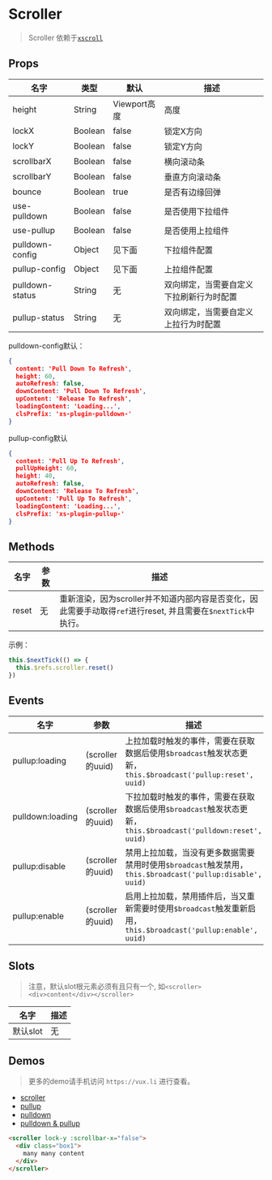# Scroller

> Scroller 依赖于[`xscroll`](https://github.com/huxiaoqi567/xscroll)

## Props

| 名字 | 类型 | 默认 | 描述 |
|-----|-----|-----|-----|
| height | String | Viewport高度 | 高度 |
| lockX | Boolean | false | 锁定X方向 |
| lockY | Boolean | false | 锁定Y方向 |
| scrollbarX | Boolean | false | 横向滚动条 |
| scrollbarY | Boolean | false | 垂直方向滚动条 |
| bounce | Boolean | true | 是否有边缘回弹 |
| use-pulldown| Boolean | false | 是否使用下拉组件 |
| use-pullup | Boolean | false | 是否使用上拉组件 |
| pulldown-config | Object | 见下面 | 下拉组件配置 |
| pullup-config| Object | 见下面 | 上拉组件配置 |
| pulldown-status | String | 无 | 双向绑定，当需要自定义下拉刷新行为时配置 |
| pullup-status | String | 无 | 双向绑定，当需要自定义上拉行为时配置 |

pulldown-config默认：

``` json
{
  content: 'Pull Down To Refresh',
  height: 60,
  autoRefresh: false,
  downContent: 'Pull Down To Refresh',
  upContent: 'Release To Refresh',
  loadingContent: 'Loading...',
  clsPrefix: 'xs-plugin-pulldown-'
}
```

pullup-config默认

``` json
{
  content: 'Pull Up To Refresh',
  pullUpHeight: 60,
  height: 40,
  autoRefresh: false,
  downContent: 'Release To Refresh',
  upContent: 'Pull Up To Refresh',
  loadingContent: 'Loading...',
  clsPrefix: 'xs-plugin-pullup-'
}
```

## Methods

| 名字 | 参数 | 描述  |
|-----|-----|-----|
| reset | 无 | 重新渲染，因为scroller并不知道内部内容是否变化，因此需要手动取得`ref`进行reset, 并且需要在`$nextTick`中执行。

示例：

``` javascript
this.$nextTick(() => {
  this.$refs.scroller.reset()
})
```

## Events

| 名字 | 参数  | 描述 |
|-----|-----|-----|
| pullup:loading| (scroller的uuid) | 上拉加载时触发的事件，需要在获取数据后使用`$broadcast`触发状态更新， `this.$broadcast('pullup:reset', uuid)` |
| pulldown:loading| (scroller的uuid) | 下拉加载时触发的事件，需要在获取数据后使用`$broadcast`触发状态更新， `this.$broadcast('pulldown:reset', uuid)` |
| pullup:disable | (scroller的uuid) | 禁用上拉加载，当没有更多数据需要禁用时使用`$broadcast`触发禁用，`this.$broadcast('pullup:disable', uuid)` |
| pullup:enable | (scroller的uuid) | 启用上拉加载，禁用插件后，当又重新需要时使用`$broadcast`触发重新启用，`this.$broadcast('pullup:enable', uuid)` |



## Slots

> 注意，默认slot根元素必须有且只有一个, 如`<scroller><div>content</div></scroller>`

| 名字  | 描述 |
|-----|-----|
| 默认slot | 无 |



## Demos

> 更多的demo请手机访问 `https://vux.li` 进行查看。

+ [scroller](https://vux.li/#!/component/scroller)
+ [pullup](https://vux.li/#!/component/pullup)
+ [pulldown](https://vux.li/#!/component/pulldown)
+ [pulldown & pullup](https://vux.li/#!/component/pulldown-pullup)

``` html
<scroller lock-y :scrollbar-x="false">
  <div class="box1">
    many many content
  </div>
</scroller>
```
